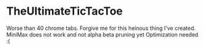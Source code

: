 # TheUltimateTicTacToe
Worse than 40 chrome tabs.
Forgive me for this heinous thing I've created.
MiniMax does not work and not alpha beta pruning yet
Optimization needed :(
